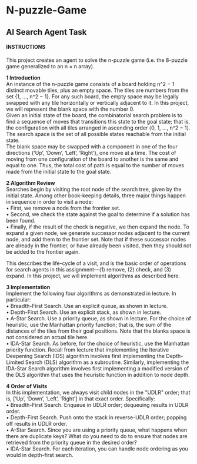 # N-puzzle-Game
## AI Search Agent Task

#### INSTRUCTIONS ####   
This project creates an agent to solve the n-puzzle game (i.e. the 8-puzzle game generalized to an n × n array).   

**1 Introduction**  
An instance of the n-puzzle game consists of a board holding n^2 − 1 distinct movable tiles, plus an empty space. The tiles are numbers from the set {1, ..., n^2 − 1}. For any such board, the empty space may be legally swapped with any tile horizontally or vertically adjacent to it. In this project, we will represent the blank space with the number 0.  
Given an initial state of the board, the combinatorial search problem is to find a sequence of moves that transitions this state to the goal state; that is, the configuration with all tiles arranged in ascending order ⟨0, 1, ..., n^2 − 1⟩. The search space is the set of all possible states reachable from the initial state.  
The blank space may be swapped with a component in one of the four directions {‘Up’, ‘Down’, ‘Left’, ‘Right’}, one move at a time. The cost of moving from one configuration of the board to another is the same and equal to one. Thus, the total cost of path is equal to the number of moves made from the initial state to the goal state.  

**2 Algorithm Review**   
Searches begin by visiting the root node of the search tree, given by the initial state. Among other book-keeping details, three major things happen in sequence in order to visit a node:  
• First, we remove a node from the frontier set.  
• Second, we check the state against the goal to determine if a solution has been found.  
• Finally, if the result of the check is negative, we then expand the node. To expand a given node, we generate successor nodes adjacent to the current node, and add them to the frontier set. Note that if these successor nodes are already in the frontier, or have already been visited, then they should not be added to the frontier again.  

This describes the life-cycle of a visit, and is the basic order of operations for search agents in this assignment—(1) remove, (2) check, and (3) expand. In this project, we will implement algorithms as described here.

**3 Implementation**  
Implement the following four algorithms as demonstrated in lecture. In particular:  
• Breadth-First Search. Use an explicit queue, as shown in lecture.  
• Depth-First Search. Use an explicit stack, as shown in lecture.    
• A-Star Search. Use a priority queue, as shown in lecture. For the choice of heuristic, use the Manhattan priority function; that is, the sum of the distances of the tiles from their goal positions. Note that the blanks space is not considered an actual tile here.  
• IDA-Star Search. As before, for the choice of heuristic, use the Manhattan priority function. Recall from lecture that implementing the Iterative Deepening Search (IDS) algorithm involves first implementing the Depth-Limited Search (DLS) algorithm as a subroutine. Similarly, implementing the IDA-Star Search algorithm involves first implementing a modified version of the DLS algorithm that uses the heuristic function in addition to node depth.  

**4 Order of Visits**  
In this implementation, we always visit child nodes in the "UDLR" order; that is, [‘Up’, ‘Down’, ‘Left’, ‘Right’] in that exact order. Specifically:  
• Breadth-First Search. Enqueue in UDLR order; dequeuing results in UDLR order.  
• Depth-First Search. Push onto the stack in reverse-UDLR order; popping off results in UDLR order.    
• A-Star Search. Since you are using a priority queue, what happens when there are duplicate keys? What do you need to do to ensure that nodes are retrieved from the priority queue in the desired order?  
• IDA-Star Search. For each iteration, you can handle node ordering as you would in depth-first search.  
